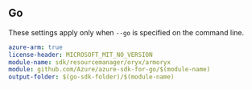 ## Go

These settings apply only when `--go` is specified on the command line.

```yaml $(go) && $(track2)
azure-arm: true
license-header: MICROSOFT_MIT_NO_VERSION
module-name: sdk/resourcemanager/oryx/armoryx
module: github.com/Azure/azure-sdk-for-go/$(module-name)
output-folder: $(go-sdk-folder)/$(module-name)
```
